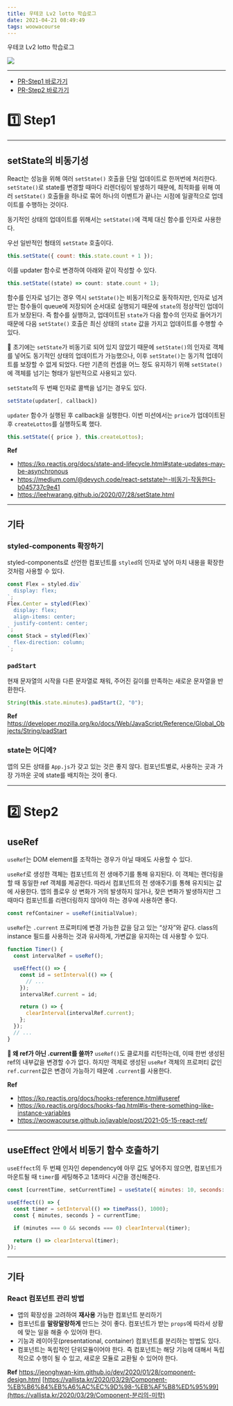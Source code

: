 ```yaml
---
title: 우테코 Lv2 lotto 학습로그
date: 2021-04-21 08:49:49
tags: woowacourse
---
```


우테코 Lv2 lotto 학습로그

<!-- more -->

<img src="/images/thumbnails/baemin-thumbnail.jpeg" />

---

- [PR-Step1 바로가기](https://github.com/woowacourse/react-lotto/pull/15#issuecomment-826063722)
- [PR-Step2 바로가기](https://github.com/woowacourse/react-lotto/pull/21#issuecomment-826063792)

# 1️⃣ Step1

---

## setState의 비동기성

React는 성능을 위해 여러 `setState()` 호출을 단일 업데이트로 한꺼번에 처리한다. `setState()`로 state를 변경할 때마다 리렌더링이 발생하기 때문에, 최적화를 위해 여러 `setState()` 호출들을 하나로 묶어 하나의 이벤트가 끝나는 시점에 일괄적으로 업데이트를 수행하는 것이다.

동기적인 상태의 업데이트를 위해서는 `setState()`에 객체 대신 함수를 인자로 사용한다.

우선 일반적인 형태의 `setState` 호출이다.

```jsx
this.setState({ count: this.state.count + 1 });
```

이를 updater 함수로 변경하여 아래와 같이 작성할 수 있다.

```jsx
this.setState((state) => count: state.count + 1);
```

함수를 인자로 넘기는 경우 역시 `setState()`는 비동기적으로 동작하지만, 인자로 넘겨 받는 함수들이 queue에 저장되어 순서대로 실행되기 때문에 `state`의 정상적인 업데이트가 보장된다. 즉 함수를 실행하고, 업데이트된 `state`가 다음 함수의 인자로 들어가기 때문에 다음 `setState()` 호출은 최신 상태의 `state` 값을 가지고 업데이트를 수행할 수 있다.

👾 초기에는 `setState`가 비동기로 되어 있지 않았기 때문에 `setState()`의 인자로 객체를 넣어도 동기적인 상태의 업데이트가 가능했으나, 이후 `setState()`는 동기적 업데이트를 보장할 수 없게 되었다. 다만 기존의 컨셉을 어느 정도 유지하기 위해 `setState()`에 객체를 넘기는 형태가 일반적으로 사용되고 있다.

`setState`의 두 번째 인자로 콜백을 넘기는 경우도 있다.

```jsx
setState(updater[, callback])
```

`updater` 함수가 실행된 후 callback을 실행한다.
이번 미션에서는 `price`가 업데이트된 후 `createLottos`를 실행하도록 했다.

```jsx
this.setState({ price }, this.createLottos);
```

**Ref**

- https://ko.reactjs.org/docs/state-and-lifecycle.html#state-updates-may-be-asynchronous
- https://medium.com/@devych.code/react-setstate는-비동기-작동한다-b045737c9e41
- https://leehwarang.github.io/2020/07/28/setState.html

---

## 기타

### styled-components 확장하기

styled-components로 선언한 컴포넌트를 `styled`의 인자로 넣어 마치 내용을 확장한 것처럼 사용할 수 있다.

```jsx
const Flex = styled.div`
  display: flex;
`;
Flex.Center = styled(Flex)`
  display: flex;
  align-items: center;
  justify-content: center;
`;
const Stack = styled(Flex)`
  flex-direction: column;
`;
```

### `padStart`

현재 문자열의 시작을 다른 문자열로 채워, 주어진 길이를 만족하는 새로운 문자열을 반환한다.

```jsx
String(this.state.minutes).padStart(2, "0");
```

**Ref**
https://developer.mozilla.org/ko/docs/Web/JavaScript/Reference/Global_Objects/String/padStart

### state는 어디에?

앱의 모든 상태를 `App.js`가 갖고 있는 것은 좋지 않다. 컴포넌트별로, 사용하는 곳과 가장 가까운 곳에 state를 배치하는 것이 좋다.

---

# 2️⃣ Step2

## useRef

`useRef`는 DOM element를 조작하는 경우가 아닐 때에도 사용할 수 있다.

`useRef`로 생성한 객체는 컴포넌트의 전 생애주기를 통해 유지된다. 이 객체는 렌더링을 할 때 동일한 ref 객체를 제공한다.
따라서 컴포넌트의 전 생애주기를 통해 유지되는 값에 사용한다. 앱의 플로우 상 변화가 거의 발생하지 않거나, 잦은 변화가 발생하지만 그때마다 컴포넌트를 리렌더링하지 않아야 하는 경우에 사용하면 좋다.

```jsx
const refContainer = useRef(initialValue);
```

`useRef`는 `.current` 프로퍼티에 변경 가능한 값을 담고 있는 “상자”와 같다. class의 instance 필드를 사용하는 것과 유사하게, 가변값을 유지하는 데 사용할 수 있다.

```jsx
function Timer() {
  const intervalRef = useRef();

  useEffect(() => {
    const id = setInterval(() => {
      // ...
    });
    intervalRef.current = id;

    return () => {
      clearInterval(intervalRef.current);
    };
  });
  // ...
}
```

**👾 왜 ref가 아닌 .current를 쓸까?**
`useRef()`도 클로저를 리턴하는데, 이때 한번 생성된 ref의 내부값을 변경할 수가 없다. 하지만 객체로 생성된 `useRef` 객체의 프로퍼티 값인 `ref.current`값은 변경이 가능하기 때문에 `.current`를 사용한다.

**Ref**

- https://ko.reactjs.org/docs/hooks-reference.html#useref
- https://ko.reactjs.org/docs/hooks-faq.html#is-there-something-like-instance-variables
- https://woowacourse.github.io/javable/post/2021-05-15-react-ref/

---

## useEffect 안에서 비동기 함수 호출하기

`useEffect`의 두 번째 인자인 dependency에 아무 값도 넣어주지 않으면, 컴포넌트가 마운트될 때 `timer`를 세팅해주고 1초마다 시간을 갱신해준다.

```jsx
const [currentTime, setCurrentTime] = useState({ minutes: 10, seconds: 0 });

useEffect(() => {
  const timer = setInterval(() => timePass(), 1000);
  const { minutes, seconds } = currentTime;

  if (minutes === 0 && seconds === 0) clearInterval(timer);

  return () => clearInterval(timer);
});
```

---

## 기타

### React 컴포넌트 관리 방법

- 앱의 확장성을 고려하여 **재사용** 가능한 컴포넌트 분리하기
- 컴포넌트를 **말랑말랑하게** 만드는 것이 좋다. 컴포넌트가 받는 `props`에 따라서 상황에 맞는 일을 해줄 수 있어야 한다.
- 기능과 레이아웃(presentational, container) 컴포넌트를 분리하는 방법도 있다.
- 컴포넌트는 독립적인 단위모듈이어야 한다. 즉 컴포넌트는 해당 기능에 대해서 독립적으로 수행이 될 수 있고, 새로운 모듈로 교환될 수 있어야 한다.

**Ref**
https://jeonghwan-kim.github.io/dev/2020/01/28/component-design.html
[https://vallista.kr/2020/03/29/Component-%EB%B6%84%EB%A6%AC%EC%9D%98-%EB%AF%B8%ED%95%99](https://vallista.kr/2020/03/29/Component-분리의-미학)
